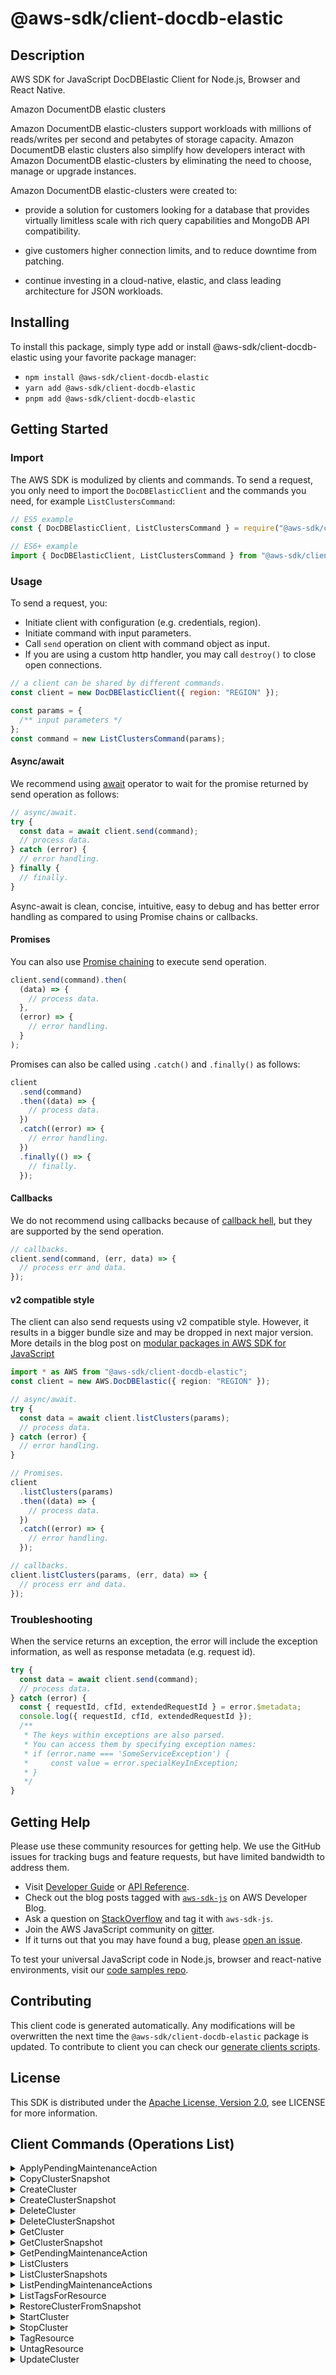 <!-- generated file, do not edit directly -->

# @aws-sdk/client-docdb-elastic

## Description

AWS SDK for JavaScript DocDBElastic Client for Node.js, Browser and React Native.

<fullname>Amazon DocumentDB elastic clusters</fullname>

<p>Amazon DocumentDB elastic-clusters support workloads with millions of reads/writes per second and petabytes of storage capacity.
Amazon DocumentDB elastic clusters also simplify how developers interact with Amazon DocumentDB elastic-clusters by eliminating the need to choose, manage or upgrade instances.</p>
<p>Amazon DocumentDB elastic-clusters were created to:</p>
<ul>
<li>
<p>provide a solution for customers looking for a database that provides virtually limitless scale with rich query capabilities and MongoDB API compatibility.</p>
</li>
<li>
<p>give customers higher connection limits, and to reduce downtime from patching.</p>
</li>
<li>
<p>continue investing in a cloud-native, elastic, and class leading architecture for JSON workloads.</p>
</li>
</ul>

## Installing

To install this package, simply type add or install @aws-sdk/client-docdb-elastic
using your favorite package manager:

- `npm install @aws-sdk/client-docdb-elastic`
- `yarn add @aws-sdk/client-docdb-elastic`
- `pnpm add @aws-sdk/client-docdb-elastic`

## Getting Started

### Import

The AWS SDK is modulized by clients and commands.
To send a request, you only need to import the `DocDBElasticClient` and
the commands you need, for example `ListClustersCommand`:

```js
// ES5 example
const { DocDBElasticClient, ListClustersCommand } = require("@aws-sdk/client-docdb-elastic");
```

```ts
// ES6+ example
import { DocDBElasticClient, ListClustersCommand } from "@aws-sdk/client-docdb-elastic";
```

### Usage

To send a request, you:

- Initiate client with configuration (e.g. credentials, region).
- Initiate command with input parameters.
- Call `send` operation on client with command object as input.
- If you are using a custom http handler, you may call `destroy()` to close open connections.

```js
// a client can be shared by different commands.
const client = new DocDBElasticClient({ region: "REGION" });

const params = {
  /** input parameters */
};
const command = new ListClustersCommand(params);
```

#### Async/await

We recommend using [await](https://developer.mozilla.org/en-US/docs/Web/JavaScript/Reference/Operators/await)
operator to wait for the promise returned by send operation as follows:

```js
// async/await.
try {
  const data = await client.send(command);
  // process data.
} catch (error) {
  // error handling.
} finally {
  // finally.
}
```

Async-await is clean, concise, intuitive, easy to debug and has better error handling
as compared to using Promise chains or callbacks.

#### Promises

You can also use [Promise chaining](https://developer.mozilla.org/en-US/docs/Web/JavaScript/Guide/Using_promises#chaining)
to execute send operation.

```js
client.send(command).then(
  (data) => {
    // process data.
  },
  (error) => {
    // error handling.
  }
);
```

Promises can also be called using `.catch()` and `.finally()` as follows:

```js
client
  .send(command)
  .then((data) => {
    // process data.
  })
  .catch((error) => {
    // error handling.
  })
  .finally(() => {
    // finally.
  });
```

#### Callbacks

We do not recommend using callbacks because of [callback hell](http://callbackhell.com/),
but they are supported by the send operation.

```js
// callbacks.
client.send(command, (err, data) => {
  // process err and data.
});
```

#### v2 compatible style

The client can also send requests using v2 compatible style.
However, it results in a bigger bundle size and may be dropped in next major version. More details in the blog post
on [modular packages in AWS SDK for JavaScript](https://aws.amazon.com/blogs/developer/modular-packages-in-aws-sdk-for-javascript/)

```ts
import * as AWS from "@aws-sdk/client-docdb-elastic";
const client = new AWS.DocDBElastic({ region: "REGION" });

// async/await.
try {
  const data = await client.listClusters(params);
  // process data.
} catch (error) {
  // error handling.
}

// Promises.
client
  .listClusters(params)
  .then((data) => {
    // process data.
  })
  .catch((error) => {
    // error handling.
  });

// callbacks.
client.listClusters(params, (err, data) => {
  // process err and data.
});
```

### Troubleshooting

When the service returns an exception, the error will include the exception information,
as well as response metadata (e.g. request id).

```js
try {
  const data = await client.send(command);
  // process data.
} catch (error) {
  const { requestId, cfId, extendedRequestId } = error.$metadata;
  console.log({ requestId, cfId, extendedRequestId });
  /**
   * The keys within exceptions are also parsed.
   * You can access them by specifying exception names:
   * if (error.name === 'SomeServiceException') {
   *     const value = error.specialKeyInException;
   * }
   */
}
```

## Getting Help

Please use these community resources for getting help.
We use the GitHub issues for tracking bugs and feature requests, but have limited bandwidth to address them.

- Visit [Developer Guide](https://docs.aws.amazon.com/sdk-for-javascript/v3/developer-guide/welcome.html)
  or [API Reference](https://docs.aws.amazon.com/AWSJavaScriptSDK/v3/latest/index.html).
- Check out the blog posts tagged with [`aws-sdk-js`](https://aws.amazon.com/blogs/developer/tag/aws-sdk-js/)
  on AWS Developer Blog.
- Ask a question on [StackOverflow](https://stackoverflow.com/questions/tagged/aws-sdk-js) and tag it with `aws-sdk-js`.
- Join the AWS JavaScript community on [gitter](https://gitter.im/aws/aws-sdk-js-v3).
- If it turns out that you may have found a bug, please [open an issue](https://github.com/aws/aws-sdk-js-v3/issues/new/choose).

To test your universal JavaScript code in Node.js, browser and react-native environments,
visit our [code samples repo](https://github.com/aws-samples/aws-sdk-js-tests).

## Contributing

This client code is generated automatically. Any modifications will be overwritten the next time the `@aws-sdk/client-docdb-elastic` package is updated.
To contribute to client you can check our [generate clients scripts](https://github.com/aws/aws-sdk-js-v3/tree/main/scripts/generate-clients).

## License

This SDK is distributed under the
[Apache License, Version 2.0](http://www.apache.org/licenses/LICENSE-2.0),
see LICENSE for more information.

## Client Commands (Operations List)

<details>
<summary>
ApplyPendingMaintenanceAction
</summary>

[Command API Reference](https://docs.aws.amazon.com/AWSJavaScriptSDK/v3/latest/client/docdb-elastic/command/ApplyPendingMaintenanceActionCommand/) / [Input](https://docs.aws.amazon.com/AWSJavaScriptSDK/v3/latest/Package/-aws-sdk-client-docdb-elastic/Interface/ApplyPendingMaintenanceActionCommandInput/) / [Output](https://docs.aws.amazon.com/AWSJavaScriptSDK/v3/latest/Package/-aws-sdk-client-docdb-elastic/Interface/ApplyPendingMaintenanceActionCommandOutput/)

</details>
<details>
<summary>
CopyClusterSnapshot
</summary>

[Command API Reference](https://docs.aws.amazon.com/AWSJavaScriptSDK/v3/latest/client/docdb-elastic/command/CopyClusterSnapshotCommand/) / [Input](https://docs.aws.amazon.com/AWSJavaScriptSDK/v3/latest/Package/-aws-sdk-client-docdb-elastic/Interface/CopyClusterSnapshotCommandInput/) / [Output](https://docs.aws.amazon.com/AWSJavaScriptSDK/v3/latest/Package/-aws-sdk-client-docdb-elastic/Interface/CopyClusterSnapshotCommandOutput/)

</details>
<details>
<summary>
CreateCluster
</summary>

[Command API Reference](https://docs.aws.amazon.com/AWSJavaScriptSDK/v3/latest/client/docdb-elastic/command/CreateClusterCommand/) / [Input](https://docs.aws.amazon.com/AWSJavaScriptSDK/v3/latest/Package/-aws-sdk-client-docdb-elastic/Interface/CreateClusterCommandInput/) / [Output](https://docs.aws.amazon.com/AWSJavaScriptSDK/v3/latest/Package/-aws-sdk-client-docdb-elastic/Interface/CreateClusterCommandOutput/)

</details>
<details>
<summary>
CreateClusterSnapshot
</summary>

[Command API Reference](https://docs.aws.amazon.com/AWSJavaScriptSDK/v3/latest/client/docdb-elastic/command/CreateClusterSnapshotCommand/) / [Input](https://docs.aws.amazon.com/AWSJavaScriptSDK/v3/latest/Package/-aws-sdk-client-docdb-elastic/Interface/CreateClusterSnapshotCommandInput/) / [Output](https://docs.aws.amazon.com/AWSJavaScriptSDK/v3/latest/Package/-aws-sdk-client-docdb-elastic/Interface/CreateClusterSnapshotCommandOutput/)

</details>
<details>
<summary>
DeleteCluster
</summary>

[Command API Reference](https://docs.aws.amazon.com/AWSJavaScriptSDK/v3/latest/client/docdb-elastic/command/DeleteClusterCommand/) / [Input](https://docs.aws.amazon.com/AWSJavaScriptSDK/v3/latest/Package/-aws-sdk-client-docdb-elastic/Interface/DeleteClusterCommandInput/) / [Output](https://docs.aws.amazon.com/AWSJavaScriptSDK/v3/latest/Package/-aws-sdk-client-docdb-elastic/Interface/DeleteClusterCommandOutput/)

</details>
<details>
<summary>
DeleteClusterSnapshot
</summary>

[Command API Reference](https://docs.aws.amazon.com/AWSJavaScriptSDK/v3/latest/client/docdb-elastic/command/DeleteClusterSnapshotCommand/) / [Input](https://docs.aws.amazon.com/AWSJavaScriptSDK/v3/latest/Package/-aws-sdk-client-docdb-elastic/Interface/DeleteClusterSnapshotCommandInput/) / [Output](https://docs.aws.amazon.com/AWSJavaScriptSDK/v3/latest/Package/-aws-sdk-client-docdb-elastic/Interface/DeleteClusterSnapshotCommandOutput/)

</details>
<details>
<summary>
GetCluster
</summary>

[Command API Reference](https://docs.aws.amazon.com/AWSJavaScriptSDK/v3/latest/client/docdb-elastic/command/GetClusterCommand/) / [Input](https://docs.aws.amazon.com/AWSJavaScriptSDK/v3/latest/Package/-aws-sdk-client-docdb-elastic/Interface/GetClusterCommandInput/) / [Output](https://docs.aws.amazon.com/AWSJavaScriptSDK/v3/latest/Package/-aws-sdk-client-docdb-elastic/Interface/GetClusterCommandOutput/)

</details>
<details>
<summary>
GetClusterSnapshot
</summary>

[Command API Reference](https://docs.aws.amazon.com/AWSJavaScriptSDK/v3/latest/client/docdb-elastic/command/GetClusterSnapshotCommand/) / [Input](https://docs.aws.amazon.com/AWSJavaScriptSDK/v3/latest/Package/-aws-sdk-client-docdb-elastic/Interface/GetClusterSnapshotCommandInput/) / [Output](https://docs.aws.amazon.com/AWSJavaScriptSDK/v3/latest/Package/-aws-sdk-client-docdb-elastic/Interface/GetClusterSnapshotCommandOutput/)

</details>
<details>
<summary>
GetPendingMaintenanceAction
</summary>

[Command API Reference](https://docs.aws.amazon.com/AWSJavaScriptSDK/v3/latest/client/docdb-elastic/command/GetPendingMaintenanceActionCommand/) / [Input](https://docs.aws.amazon.com/AWSJavaScriptSDK/v3/latest/Package/-aws-sdk-client-docdb-elastic/Interface/GetPendingMaintenanceActionCommandInput/) / [Output](https://docs.aws.amazon.com/AWSJavaScriptSDK/v3/latest/Package/-aws-sdk-client-docdb-elastic/Interface/GetPendingMaintenanceActionCommandOutput/)

</details>
<details>
<summary>
ListClusters
</summary>

[Command API Reference](https://docs.aws.amazon.com/AWSJavaScriptSDK/v3/latest/client/docdb-elastic/command/ListClustersCommand/) / [Input](https://docs.aws.amazon.com/AWSJavaScriptSDK/v3/latest/Package/-aws-sdk-client-docdb-elastic/Interface/ListClustersCommandInput/) / [Output](https://docs.aws.amazon.com/AWSJavaScriptSDK/v3/latest/Package/-aws-sdk-client-docdb-elastic/Interface/ListClustersCommandOutput/)

</details>
<details>
<summary>
ListClusterSnapshots
</summary>

[Command API Reference](https://docs.aws.amazon.com/AWSJavaScriptSDK/v3/latest/client/docdb-elastic/command/ListClusterSnapshotsCommand/) / [Input](https://docs.aws.amazon.com/AWSJavaScriptSDK/v3/latest/Package/-aws-sdk-client-docdb-elastic/Interface/ListClusterSnapshotsCommandInput/) / [Output](https://docs.aws.amazon.com/AWSJavaScriptSDK/v3/latest/Package/-aws-sdk-client-docdb-elastic/Interface/ListClusterSnapshotsCommandOutput/)

</details>
<details>
<summary>
ListPendingMaintenanceActions
</summary>

[Command API Reference](https://docs.aws.amazon.com/AWSJavaScriptSDK/v3/latest/client/docdb-elastic/command/ListPendingMaintenanceActionsCommand/) / [Input](https://docs.aws.amazon.com/AWSJavaScriptSDK/v3/latest/Package/-aws-sdk-client-docdb-elastic/Interface/ListPendingMaintenanceActionsCommandInput/) / [Output](https://docs.aws.amazon.com/AWSJavaScriptSDK/v3/latest/Package/-aws-sdk-client-docdb-elastic/Interface/ListPendingMaintenanceActionsCommandOutput/)

</details>
<details>
<summary>
ListTagsForResource
</summary>

[Command API Reference](https://docs.aws.amazon.com/AWSJavaScriptSDK/v3/latest/client/docdb-elastic/command/ListTagsForResourceCommand/) / [Input](https://docs.aws.amazon.com/AWSJavaScriptSDK/v3/latest/Package/-aws-sdk-client-docdb-elastic/Interface/ListTagsForResourceCommandInput/) / [Output](https://docs.aws.amazon.com/AWSJavaScriptSDK/v3/latest/Package/-aws-sdk-client-docdb-elastic/Interface/ListTagsForResourceCommandOutput/)

</details>
<details>
<summary>
RestoreClusterFromSnapshot
</summary>

[Command API Reference](https://docs.aws.amazon.com/AWSJavaScriptSDK/v3/latest/client/docdb-elastic/command/RestoreClusterFromSnapshotCommand/) / [Input](https://docs.aws.amazon.com/AWSJavaScriptSDK/v3/latest/Package/-aws-sdk-client-docdb-elastic/Interface/RestoreClusterFromSnapshotCommandInput/) / [Output](https://docs.aws.amazon.com/AWSJavaScriptSDK/v3/latest/Package/-aws-sdk-client-docdb-elastic/Interface/RestoreClusterFromSnapshotCommandOutput/)

</details>
<details>
<summary>
StartCluster
</summary>

[Command API Reference](https://docs.aws.amazon.com/AWSJavaScriptSDK/v3/latest/client/docdb-elastic/command/StartClusterCommand/) / [Input](https://docs.aws.amazon.com/AWSJavaScriptSDK/v3/latest/Package/-aws-sdk-client-docdb-elastic/Interface/StartClusterCommandInput/) / [Output](https://docs.aws.amazon.com/AWSJavaScriptSDK/v3/latest/Package/-aws-sdk-client-docdb-elastic/Interface/StartClusterCommandOutput/)

</details>
<details>
<summary>
StopCluster
</summary>

[Command API Reference](https://docs.aws.amazon.com/AWSJavaScriptSDK/v3/latest/client/docdb-elastic/command/StopClusterCommand/) / [Input](https://docs.aws.amazon.com/AWSJavaScriptSDK/v3/latest/Package/-aws-sdk-client-docdb-elastic/Interface/StopClusterCommandInput/) / [Output](https://docs.aws.amazon.com/AWSJavaScriptSDK/v3/latest/Package/-aws-sdk-client-docdb-elastic/Interface/StopClusterCommandOutput/)

</details>
<details>
<summary>
TagResource
</summary>

[Command API Reference](https://docs.aws.amazon.com/AWSJavaScriptSDK/v3/latest/client/docdb-elastic/command/TagResourceCommand/) / [Input](https://docs.aws.amazon.com/AWSJavaScriptSDK/v3/latest/Package/-aws-sdk-client-docdb-elastic/Interface/TagResourceCommandInput/) / [Output](https://docs.aws.amazon.com/AWSJavaScriptSDK/v3/latest/Package/-aws-sdk-client-docdb-elastic/Interface/TagResourceCommandOutput/)

</details>
<details>
<summary>
UntagResource
</summary>

[Command API Reference](https://docs.aws.amazon.com/AWSJavaScriptSDK/v3/latest/client/docdb-elastic/command/UntagResourceCommand/) / [Input](https://docs.aws.amazon.com/AWSJavaScriptSDK/v3/latest/Package/-aws-sdk-client-docdb-elastic/Interface/UntagResourceCommandInput/) / [Output](https://docs.aws.amazon.com/AWSJavaScriptSDK/v3/latest/Package/-aws-sdk-client-docdb-elastic/Interface/UntagResourceCommandOutput/)

</details>
<details>
<summary>
UpdateCluster
</summary>

[Command API Reference](https://docs.aws.amazon.com/AWSJavaScriptSDK/v3/latest/client/docdb-elastic/command/UpdateClusterCommand/) / [Input](https://docs.aws.amazon.com/AWSJavaScriptSDK/v3/latest/Package/-aws-sdk-client-docdb-elastic/Interface/UpdateClusterCommandInput/) / [Output](https://docs.aws.amazon.com/AWSJavaScriptSDK/v3/latest/Package/-aws-sdk-client-docdb-elastic/Interface/UpdateClusterCommandOutput/)

</details>
